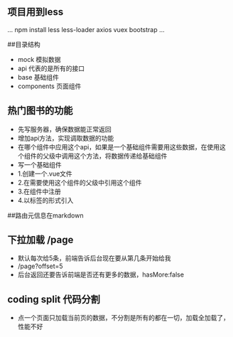 ## 项目用到less
...
  npm install less less-loader axios vuex bootstrap
...

##目录结构
- mock 模拟数据
- api 代表的是所有的接口
- base 基础组件
- components 页面组件

## 热门图书的功能
- 先写服务器，确保数据能正常返回
- 增加api方法，实现调取数据的功能
- 在哪个组件中应用这个api，如果是一个基础组件需要用这些数据，在使用这个组件的父级中调用这个方法，将数据传递给基础组件
- 写一个基础组件
 - 1.创建一个.vue文件
 - 2.在需要使用这个组件的父级中引用这个组件
 - 3.在组件中注册
 - 4.以标签的形式引入

 ##路由元信息在markdown

 ## 下拉加载 /page
 - 默认每次给5条，前端告诉后台现在要从第几条开始给我
 - /page?offset=5
 - 后台返回还要告诉前端是否还有更多的数据，hasMore:false
 
 ## coding split 代码分割
 - 点一个页面只加载当前页的数据，不分割是所有的都在一切，加载全加载了，性能不好
 


